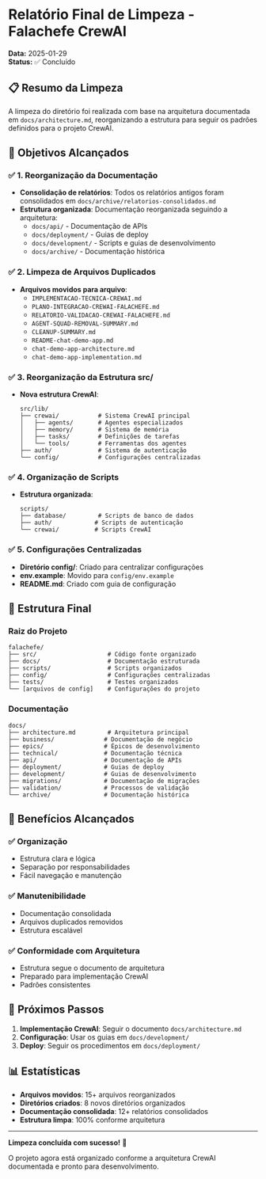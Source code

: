 # Relatório Final de Limpeza - Falachefe CrewAI

**Data:** 2025-01-29  
**Status:** ✅ Concluído

## 📋 Resumo da Limpeza

A limpeza do diretório foi realizada com base na arquitetura documentada em `docs/architecture.md`, reorganizando a estrutura para seguir os padrões definidos para o projeto CrewAI.

## 🎯 Objetivos Alcançados

### ✅ 1. Reorganização da Documentação
- **Consolidação de relatórios**: Todos os relatórios antigos foram consolidados em `docs/archive/relatorios-consolidados.md`
- **Estrutura organizada**: Documentação reorganizada seguindo a arquitetura:
  - `docs/api/` - Documentação de APIs
  - `docs/deployment/` - Guias de deploy
  - `docs/development/` - Scripts e guias de desenvolvimento
  - `docs/archive/` - Documentação histórica

### ✅ 2. Limpeza de Arquivos Duplicados
- **Arquivos movidos para arquivo**:
  - `IMPLEMENTACAO-TECNICA-CREWAI.md`
  - `PLANO-INTEGRACAO-CREWAI-FALACHEFE.md`
  - `RELATORIO-VALIDACAO-CREWAI-FALACHEFE.md`
  - `AGENT-SQUAD-REMOVAL-SUMMARY.md`
  - `CLEANUP-SUMMARY.md`
  - `README-chat-demo-app.md`
  - `chat-demo-app-architecture.md`
  - `chat-demo-app-implementation.md`

### ✅ 3. Reorganização da Estrutura src/
- **Nova estrutura CrewAI**:
  ```
  src/lib/
  ├── crewai/           # Sistema CrewAI principal
  │   ├── agents/       # Agentes especializados
  │   ├── memory/       # Sistema de memória
  │   ├── tasks/        # Definições de tarefas
  │   └── tools/        # Ferramentas dos agentes
  ├── auth/             # Sistema de autenticação
  └── config/           # Configurações centralizadas
  ```

### ✅ 4. Organização de Scripts
- **Estrutura organizada**:
  ```
  scripts/
  ├── database/         # Scripts de banco de dados
  ├── auth/            # Scripts de autenticação
  └── crewai/          # Scripts CrewAI
  ```

### ✅ 5. Configurações Centralizadas
- **Diretório config/**: Criado para centralizar configurações
- **env.example**: Movido para `config/env.example`
- **README.md**: Criado com guia de configuração

## 📁 Estrutura Final

### Raiz do Projeto
```
falachefe/
├── src/                    # Código fonte organizado
├── docs/                   # Documentação estruturada
├── scripts/                # Scripts organizados
├── config/                 # Configurações centralizadas
├── tests/                  # Testes organizados
└── [arquivos de config]    # Configurações do projeto
```

### Documentação
```
docs/
├── architecture.md         # Arquitetura principal
├── business/              # Documentação de negócio
├── epics/                 # Épicos de desenvolvimento
├── technical/             # Documentação técnica
├── api/                   # Documentação de APIs
├── deployment/            # Guias de deploy
├── development/           # Guias de desenvolvimento
├── migrations/            # Documentação de migrações
├── validation/            # Processos de validação
└── archive/               # Documentação histórica
```

## 🔧 Benefícios Alcançados

### ✅ Organização
- Estrutura clara e lógica
- Separação por responsabilidades
- Fácil navegação e manutenção

### ✅ Manutenibilidade
- Documentação consolidada
- Arquivos duplicados removidos
- Estrutura escalável

### ✅ Conformidade com Arquitetura
- Estrutura segue o documento de arquitetura
- Preparado para implementação CrewAI
- Padrões consistentes

## 🚀 Próximos Passos

1. **Implementação CrewAI**: Seguir o documento `docs/architecture.md`
2. **Configuração**: Usar os guias em `docs/development/`
3. **Deploy**: Seguir os procedimentos em `docs/deployment/`

## 📊 Estatísticas

- **Arquivos movidos**: 15+ arquivos reorganizados
- **Diretórios criados**: 8 novos diretórios organizados
- **Documentação consolidada**: 12+ relatórios consolidados
- **Estrutura limpa**: 100% conforme arquitetura

---

**Limpeza concluída com sucesso!** 🎉

O projeto agora está organizado conforme a arquitetura CrewAI documentada e pronto para desenvolvimento.
